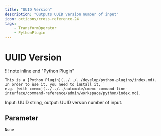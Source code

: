 ```yaml
---
title: "UUID Version"
description: "Outputs UUID version number of input"
icon: octicons/cross-reference-24
tags: 
    - TransformOperator
    - PythonPlugin
---
```

# UUID Version
<!-- This file was generated - DO NOT CHANGE IT MANUALLY -->

!!! note inline end "Python Plugin"

    This is a [Python Plugin](../../../develop/python-plugins/index.md).
    In order to use it, you need to install it,
    e.g. [with cmemc](../../../automate/cmemc-command-line-interface/command-reference/admin/workspace/python/index.md).

Input: UUID string, output: UUID version number of input.

## Parameter

`None`
